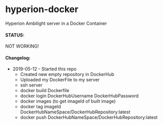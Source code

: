 # hyperion-docker
Hyperion Ambilight server in a Docker Container

#### STATUS:
NOT WORKING!

#### Changelog: 
- 2019-05-12 - Started this repo
	- Created new empty repository in DockerHub
	- Uploaded my DockerFile to my server
	- ssh server
	- docker build Dockerfile
	- docker login DockerHubUsername DockerHubPassword
	- docker images (to get imageId of built image)
	- docker tag imageId DockerHubNameSpace/DockerHubRepository:latest
	- docker push DockerHubNameSpace/DockerHubRepository:latest
